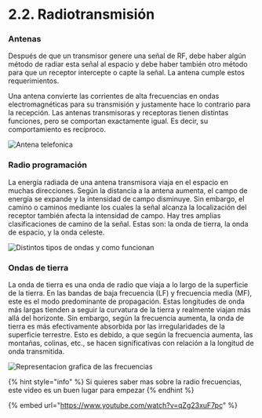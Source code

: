# 2.2. Radiotransmisión

### Antenas

Después de que un transmisor genere una señal de RF, debe haber algún método de radiar esta señal al espacio y debe haber también otro método para que un receptor intercepte o capte la señal. La antena cumple estos requerimientos.&#x20;

Una antena convierte las corrientes de alta frecuencias en ondas electromagnéticas para su transmisión y justamente hace lo contrario para la recepción. Las antenas transmisoras y receptoras tienen distintas funciones, pero se comportan exactamente igual. Es decir, su comportamiento es recíproco.

![Antena telefonica](https://www.enterarse.com/img-aerial-1880873\_1920-20200630084953.jpg)

### Radio programación

La energía radiada de una antena transmisora viaja en el espacio en muchas direcciones. Según la distancia a la antena aumenta, el campo de energía se expande y la intensidad de campo disminuye. Sin embargo, el camino o caminos mediante los cuales la señal alcanza la localización del receptor también afecta la intensidad de campo. Hay tres amplias clasificaciones de camino de la señal. Estas son: la onda de tierra, la onda de espacio, y la onda celeste.&#x20;

![Distintos tipos de ondas y como funcionan](https://upload.wikimedia.org/wikipedia/commons/f/ff/Ragaga.png)

### Ondas de tierra

La onda de tierra es una onda de radio que viaja a lo largo de la superficie de la tierra. En las bandas de baja frecuencia (LF) y frecuencia media (MF), este es el modo predominante de propagación. Estas longitudes de onda más largas tienden a seguir la curvatura de la tierra y realmente viajan más allá del horizonte. Sin embargo, según la frecuencia aumenta, la onda de tierra es más efectivamente absorbida por las irregularidades de la superficie terrestre. Esto es debido, a que según la frecuencia aumenta, las montañas, colinas, etc., se hacen significativas con relación a la longitud de onda transmitida.

![Representacion grafica de las frecuencias](https://www.comunidad.madrid/sites/default/files/doc/sanidad/samb/espectro\_electromagnetico\_color\_900px\_ancho.jpg)

{% hint style="info" %}
Si quieres saber mas sobre la radio frecuencias, este video es un buen lugar para empezar
{% endhint %}

{% embed url="https://www.youtube.com/watch?v=qZg23xuF7pc" %}
